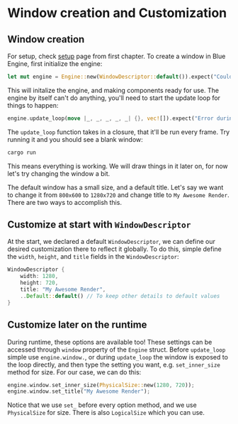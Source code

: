 # Window creation and Customization

## Window creation

For setup, check [setup](https://aryanpurtech.github.io/BlueEngineDocs/first_chapter/setup.html) page from first chapter. To create a window in Blue Engine, first initialize the engine:

```rust
let mut engine = Engine::new(WindowDescriptor::default()).expect("Couldn't init the Engine"); 
```

This will initalize the engine, and making components ready for use. The engine by itself can't do anything, you'll need to start the update loop for things to happen:

```rust
engine.update_loop(move |_, _, _, _, _| {}, vec![]).expect("Error during update loop");
```

The `update_loop` function takes in a closure, that it'll be run every frame. Try running it and you should see a blank window:

```bash
cargo run
```

This means everything is working. We will draw things in it later on, for now let's try changing the window a bit.

The default window has a small size, and a default title. Let's say we want to change it from `800x600` to `1280x720` and change title to `My Awesome Render`. There are two ways to accomplish this.

## Customize at start with `WindowDescriptor`

At the start, we declared a default `WindowDescriptor`, we can define our desired customization there to reflect it globally. To do this, simple define the `width`, `height`, and `title` fields in the `WindowDescriptor`:

```rust
WindowDescriptor {
    width: 1280,
    height: 720,
    title: "My Awesome Render",
    ..Default::default() // To keep other details to default values
}
```

## Customize later on the runtime

During runtime, these options are available too! These settings can be accessed through `window` property of the `Engine` struct. Before `update_loop` simple use `engine.window.`, or during `update_loop` the window is exposed to the loop directly, and then type the setting you want, e.g. `set_inner_size` method for size. For our case, we can do this:

```rust
engine.window.set_inner_size(PhysicalSize::new(1280, 720));
engine.window.set_title("My Awesome Render");
```

Notice that we use `set_` before every option method, and we use `PhysicalSize` for size. There is also `LogicalSize` which you can use.
